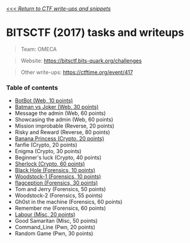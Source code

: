 _[<<< Return to CTF write-ups and snippets](https://github.com/nbrisset/CTF/CTF-Jeopardy)_

# BITSCTF (2017) tasks and writeups

> Team: OMECA

> Website: https://bitsctf.bits-quark.org/challenges

> Other write-ups: https://ctftime.org/event/417

### Table of contents

* [BotBot (Web, 10 points)](challenges/botbot-10)
* [Batman vs Joker (Web, 30 points)](challenges/batman-vs-joker-30)
* Message the admin (Web, 60 points)
* Showcasing the admin (Web, 60 points)
* Mission improbable (Reverse, 20 points)
* Risky and Reward (Reverse, 80 points)
* [Banana Princess (Crypto, 20 points)](challenges/banana-princess-20)
* fanfie (Crypto, 20 points)
* Enigma (Crypto, 30 points)
* Beginner's luck (Crypto, 40 points)
* [Sherlock (Crypto, 60 points)](challenges/sherlock-60)
* [Black Hole (Forensics, 10 points)](challenges/black-hole-10)
* [Woodstock-1 (Forensics, 10 points)](challenges/woodstock-10)
* [flagception (Forensics, 30 points)](challenges/flagception-30)
* Tom and Jerry (Forensics, 50 points)
* Woodstock-2 (Forensics, 55 points)
* Gh0st in the machine (Forensics, 60 points)
* Remember me (Forensics, 60 points)
* [Labour (Misc, 20 points)](challenges/labour-20)
* Good Samaritan (Misc, 50 points)
* Command_Line (Pwn, 20 points)
* Random Game (Pwn, 30 points)
